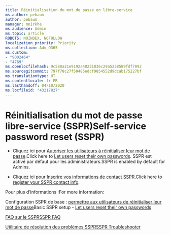 ```yaml
---
title: Réinitialisation du mot de passe en libre-service
ms.author: pebaum
author: pebaum
manager: mnirkhe
ms.audience: Admin
ms.topic: article
ROBOTS: NOINDEX, NOFOLLOW
localization_priority: Priority
ms.collection: Adm_O365
ms.custom:
- "9002464"
- "4769"
ms.openlocfilehash: 9c588a21e9192a48231836c29a5238589fdf7092
ms.sourcegitcommit: 797f78c27f50485edcf9854552d9dcab175227bf
ms.translationtype: HT
ms.contentlocale: fr-FR
ms.lasthandoff: 04/10/2020
ms.locfileid: "43217827"
---
```

# <a name="self-service-password-reset-sspr"></a><span data-ttu-id="c832d-102">Réinitialisation du mot de passe libre-service (SSPR)</span><span class="sxs-lookup"><span data-stu-id="c832d-102">Self-service password reset (SSPR)</span></span>

- <span data-ttu-id="c832d-103">Cliquez ici pour [Autoriser les utilisateurs à réinitialiser leur mot de passe](https://admin.microsoft.com/Adminportal/Home#/featureexplorer/security/Sspr).</span><span class="sxs-lookup"><span data-stu-id="c832d-103">Click here to [Let users reset their own passwords](https://admin.microsoft.com/Adminportal/Home#/featureexplorer/security/Sspr).</span></span>  <span data-ttu-id="c832d-104">SSPR est activé par défaut pour les administrateurs.</span><span class="sxs-lookup"><span data-stu-id="c832d-104">SSPR is enabled by default for Admins.</span></span>

- <span data-ttu-id="c832d-105">Cliquez ici pour [Inscrire vos informations de contact SSPR](https://go.microsoft.com/fwlink/?linkid=849451).</span><span class="sxs-lookup"><span data-stu-id="c832d-105">Click here to [register your SSPR contact info](https://go.microsoft.com/fwlink/?linkid=849451).</span></span>

<span data-ttu-id="c832d-106">Pour plus d’informations :</span><span class="sxs-lookup"><span data-stu-id="c832d-106">For more information:</span></span>

<span data-ttu-id="c832d-107">Configuration SSPR de base : [permettre aux utilisateurs de réinitialiser leur mot de passe](https://docs.microsoft.com/microsoft-365/admin/add-users/let-users-reset-passwords?view=o365-worldwide)</span><span class="sxs-lookup"><span data-stu-id="c832d-107">Basic SSPR setup - [Let users reset their own passwords](https://docs.microsoft.com/microsoft-365/admin/add-users/let-users-reset-passwords?view=o365-worldwide)</span></span>

[<span data-ttu-id="c832d-108">FAQ sur le SSPR</span><span class="sxs-lookup"><span data-stu-id="c832d-108">SSPR FAQ</span></span>](https://docs.microsoft.com/azure/active-directory/authentication/active-directory-passwords-faq)

[<span data-ttu-id="c832d-109">Utilitaire de résolution des problèmes SSPR</span><span class="sxs-lookup"><span data-stu-id="c832d-109">SSPR Troubleshooter</span></span>](https://docs.microsoft.com/azure/active-directory/authentication/active-directory-passwords-troubleshoot)
